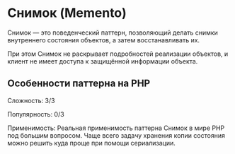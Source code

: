 # Снимок (Memento)

Снимок — это поведенческий паттерн, позволяющий делать снимки внутреннего состояния объектов, а затем восстанавливать их.

При этом Снимок не раскрывает подробностей реализации объектов, и клиент не имеет доступа к защищённой информации объекта.

## Особенности паттерна на PHP

Сложность: 3/3

Популярность: 0/3


Применимость: Реальная применимость паттерна Снимок в мире PHP под большим вопросом. Чаще всего задачу хранения копии состояния можно решить куда проще при помощи сериализации.
